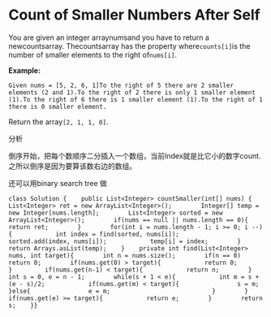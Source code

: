 # Count of Smaller Numbers After Self

You are given an integer arraynumsand you have to return a newcountsarray. Thecountsarray has the property where`counts[i]`is the number of smaller elements to the right of`nums[i]`.

**Example:**

```text
Given nums = [5, 2, 6, 1]To the right of 5 there are 2 smaller elements (2 and 1).To the right of 2 there is only 1 smaller element (1).To the right of 6 there is 1 smaller element (1).To the right of 1 there is 0 smaller element.
```

Return the array`[2, 1, 1, 0]`.

分析

倒序开始，把每个数顺序二分插入一个数组，当前Index就是比它小的数字count.之所以倒序是因为要算该数右边的数组。

还可以用binary search tree 做

```text
class Solution {    public List<Integer> countSmaller(int[] nums) {        List<Integer> ret = new ArrayList<Integer>();        Integer[] temp = new Integer[nums.length];        List<Integer> sorted = new ArrayList<Integer>();        if(nums == null || nums.length == 0){            return ret;        }        for(int i = nums.length - 1; i >= 0; i --){            int index = find(sorted, nums[i]);            sorted.add(index, nums[i]);            temp[i] = index;        }        return Arrays.asList(temp);    }    private int find(List<Integer> nums, int target){        int n = nums.size();        if(n == 0)            return 0;        if(nums.get(0) > target){            return 0;        }         if(nums.get(n-1) < target){            return n;        }        int s = 0, e = n - 1;        while(s + 1 < e){            int m = s + (e - s)/2;            if(nums.get(m) < target){                s = m;            }else{                e = m;                            }        }        if(nums.get(e) >= target){            return e;        }        return s;    }}
```

